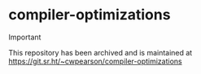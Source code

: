 # compiler-optimizations

> [!IMPORTANT]
> This repository has been archived and is maintained at https://git.sr.ht/~cwpearson/compiler-optimizations
